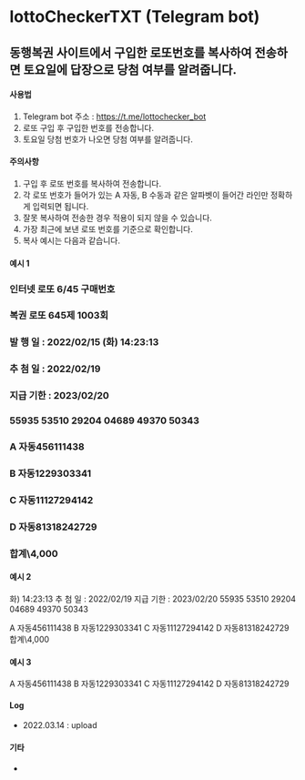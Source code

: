 # lottoCheckerTXT (Telegram bot)

## 동행복권 사이트에서 구입한 로또번호를 복사하여 전송하면 토요일에 답장으로 당첨 여부를 알려줍니다.

#### 사용법
1. Telegram bot 주소 : https://t.me/lottochecker_bot
2. 로또 구입 후 구입한 번호를 전송합니다.
3. 토요일 당첨 번호가 나오면 당첨 여부를 알려줍니다.

#### 주의사항
1. 구입 후 로또 번호를 복사하여 전송합니다.
2. 각 로또 번호가 들어가 있는 A 자동, B 수동과 같은 알파벳이 들어간 라인만 정확하게 입력되면 됩니다.
3. 잘못 복사하여 전송한 경우 적용이 되지 않을 수 있습니다.
4. 가장 최근에 보낸 로또 번호를 기준으로 확인합니다.
5. 복사 예시는 다음과 같습니다.

#### 예시 1
### 인터넷 로또 6/45 구매번호
### 복권 로또 645제 1003회
### 발 행 일 : 2022/02/15 (화) 14:23:13
### 추 첨 일 : 2022/02/19
### 지급 기한 : 2023/02/20
### 55935 53510 29204 04689 49370 50343

### A 자동456111438
### B 자동1229303341
### C 자동11127294142
### D 자동81318242729
### 합계\4,000

#### 예시 2
화) 14:23:13
추 첨 일 : 2022/02/19
지급 기한 : 2023/02/20
55935 53510 29204 04689 49370 50343

A 자동456111438
B 자동1229303341
C 자동11127294142
D 자동81318242729
합계\4,000

#### 예시 3
A 자동456111438
B 자동1229303341
C 자동11127294142
D 자동81318242729


#### Log
- 2022.03.14 : upload

#### 기타
- 
